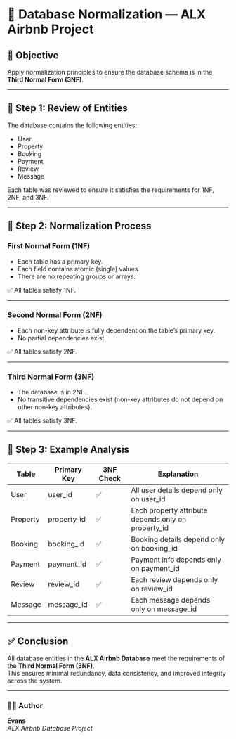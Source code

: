 # 📘 Database Normalization — ALX Airbnb Project

## 🎯 Objective
Apply normalization principles to ensure the database schema is in the **Third Normal Form (3NF)**.

---

## 🧩 Step 1: Review of Entities

The database contains the following entities:
- User
- Property
- Booking
- Payment
- Review
- Message

Each table was reviewed to ensure it satisfies the requirements for 1NF, 2NF, and 3NF.

---

## 🧮 Step 2: Normalization Process

### **First Normal Form (1NF)**
- Each table has a primary key.
- Each field contains atomic (single) values.
- There are no repeating groups or arrays.

✅ All tables satisfy 1NF.

---

### **Second Normal Form (2NF)**
- Each non-key attribute is fully dependent on the table’s primary key.
- No partial dependencies exist.

✅ All tables satisfy 2NF.

---

### **Third Normal Form (3NF)**
- The database is in 2NF.
- No transitive dependencies exist (non-key attributes do not depend on other non-key attributes).

✅ All tables satisfy 3NF.

---

## 🧱 Step 3: Example Analysis

| Table | Primary Key | 3NF Check | Explanation |
|--------|--------------|------------|--------------|
| User | user_id | ✅ | All user details depend only on user_id |
| Property | property_id | ✅ | Each property attribute depends only on property_id |
| Booking | booking_id | ✅ | Booking details depend only on booking_id |
| Payment | payment_id | ✅ | Payment info depends only on payment_id |
| Review | review_id | ✅ | Each review depends only on review_id |
| Message | message_id | ✅ | Each message depends only on message_id |

---

## ✅ Conclusion
All database entities in the **ALX Airbnb Database** meet the requirements of the **Third Normal Form (3NF)**.  
This ensures minimal redundancy, data consistency, and improved integrity across the system.

---

### 🧑‍💻 Author
**Evans**  
*ALX Airbnb Database Project*
